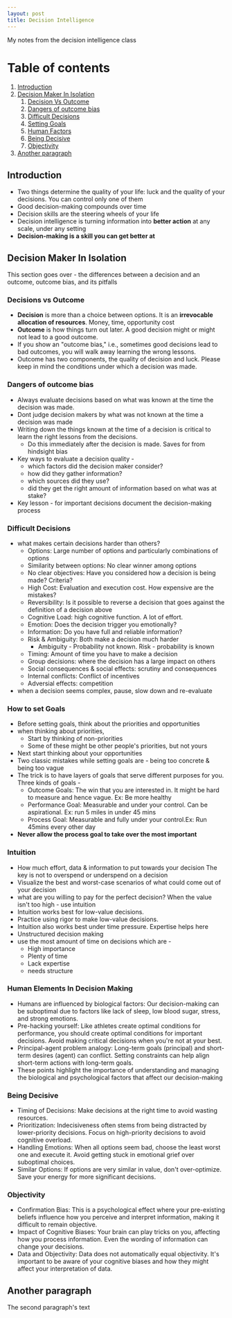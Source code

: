 ```yaml
---
layout: post
title: Decision Intelligence
---
```


My notes from the decision intelligence class

# Table of contents
1. [Introduction](#introduction)
2. [Decision Maker In Isolation](#paragraph1)
    1. [Decision Vs Outcome](#decvout)
    2. [Dangers of outcome bias](#outbias)
    3. [Difficult Decisions](#difdec)
    4. [Setting Goals](#goals)
    5. [Human Factors](#human)
    6. [Being Decisive](#decisive)
    7. [Objectivity](#objectivity)
3. [Another paragraph](#paragraph2)

## Introduction <a name="introduction"></a>
- Two things determine the quality of your life: luck and the quality of your decisions. You can control only one of them
- Good decision-making compounds over time
- Decision skills are the steering wheels of your life
- Decision intelligence is turning information into **better action** at any scale, under any setting
- **Decision-making is a skill you can get better at**


## Decision Maker In Isolation <a name="paragraph1"></a>
This section goes over - the differences between a decision and an outcome, outcome bias, and its pitfalls

### Decisions vs Outcome <a name="decvout"></a>
- **Decision** is more than a choice between options. It is an **irrevocable allocation of resources**. Money, time, opportunity cost
- **Outcome** is how things turn out later. A good decision might or might not lead to a good outcome.
- If you show an "outcome bias," i.e., sometimes good decisions lead to bad outcomes, you will walk away learning the wrong lessons.
- Outcome has two components, the quality of decision and luck. Please keep in mind the conditions under which a decision was made.


### Dangers of outcome bias <a name="outbias"></a>
- Always evaluate decisions based on what was known at the time the decision was made.
- Dont judge decision makers by what was not known at the time a decision was made
- Writing down the things known at the time of a decision is critical to learn the right lessons from the decisions. 
  - Do this immediately after the decision is made. Saves for from hindsight bias
- Key ways to evaluate a decision quality -
  - which factors did the decision maker consider?
  - how did they gather information?
  - which sources did they use?
  - did they get the right amount of information based on what was at stake?
- Key lesson - for important decisions document the decision-making process     

### Difficult Decisions <a name="difdec"></a>
- what makes certain decisions harder than others?
    - Options: Large number of options and particularly combinations of options
    - Similarity between options: No clear winner among options
    - No clear objectives: Have you considered how a decision is being made? Criteria?
    - High Cost: Evaluation and execution cost. How expensive are the mistakes?
    - Reversibility: Is it possible to reverse a decision that goes against the definition of a decision above
    - Cognitive Load: high cognitive function. A lot of effort.
    - Emotion: Does the decision trigger you emotionally?
    - Information: Do you have full and reliable information?
    - Risk & Ambiguity: Both make a decision much harder
      - Ambiguity - Probability not known. Risk - probability is known
    - Timing: Amount of time you have to make a decision
    - Group decisions: where the decision has a large impact on others
    - Social consequences & social effects: scrutiny and consequences
    - Internal conflicts: Conflict of incentives
    - Adversial effects: competition
- when a decision seems complex, pause, slow down and re-evaluate

### How to set Goals <a name="goals"></a>
- Before setting goals, think about the priorities and opportunities
- when thinking about priorities,
    - Start by thinking of non-priorities
    - Some of these might be other people's priorities, but not yours
- Next start thinking about your opportunities
- Two classic mistakes while setting goals are - being too concrete & being too vague
- The trick is to have layers of goals that serve different purposes for you. Three kinds of goals -
    - Outcome Goals: The win that you are interested in. It might be hard to measure and hence vague. Ex: Be more healthy
    - Performance Goal: Measurable and under your control. Can be aspirational. Ex: run 5 miles in under 45 mins
    - Process Goal: Measurable and fully under your control.Ex: Run 45mins every other day
- **Never allow the process goal to take over the most important**

### Intuition <a name="intuition"></a>
- How much effort, data & information to put towards your decision
The key is not to overspend or underspend on a decision
- Visualize the best and worst-case scenarios of what could come out of  your decision
- what are you willing to pay for the perfect decision? When the value isn't too high - use intuition
- Intuition works best for low-value decisions.
- Practice using rigor to make low-value decisions.
- Intuition also works best under time pressure. Expertise helps here
- Unstructured decision making
- use the most amount of time on decisions which are  -
  - High importance
  - Plenty of time
  - Lack expertise
  - needs structure 

### Human Elements In Decision Making <a name="human"></a>
- Humans are influenced by biological factors: Our decision-making can be suboptimal due to factors like lack of sleep, low blood sugar, stress, and strong emotions.
- Pre-hacking yourself: Like athletes create optimal conditions for performance, you should create optimal conditions for important decisions. Avoid making critical decisions when you're not at your best.
- Principal-agent problem analogy: Long-term goals (principal) and short-term desires (agent) can conflict. Setting constraints can help align short-term actions with long-term goals.
- These points highlight the importance of understanding and managing the biological and psychological factors that affect our decision-making

### Being Decisive <a name="decisive"></a>
- Timing of Decisions: Make decisions at the right time to avoid wasting resources. 
- Prioritization: Indecisiveness often stems from being distracted by lower-priority decisions. Focus on high-priority decisions to avoid cognitive overload.
- Handling Emotions: When all options seem bad, choose the least worst one and execute it. Avoid getting stuck in emotional grief over suboptimal choices.
- Similar Options: If options are very similar in value, don't over-optimize. Save your energy for more significant decisions.

### Objectivity <a name="objectivity"></a>
- Confirmation Bias: This is a psychological effect where your pre-existing beliefs influence how you perceive and interpret information, making it difficult to remain objective.
- Impact of Cognitive Biases: Your brain can play tricks on you, affecting how you process information. Even the wording of information can change your decisions.
- Data and Objectivity: Data does not automatically equal objectivity. It's important to be aware of your cognitive biases and how they might affect your interpretation of data.



## Another paragraph <a name="paragraph2"></a>
The second paragraph's text
